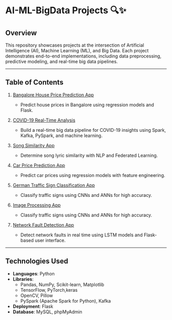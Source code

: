# AI-ML-BigData Projects 🔍✨

## Overview

This repository showcases projects at the intersection of Artificial Intelligence (AI), Machine Learning (ML), and Big Data. Each project demonstrates end-to-end implementations, including data preprocessing, predictive modeling, and real-time big data pipelines.

---

## Table of Contents

1. [Bangalore House Price Prediction App](./Bangalore_House_price_prediction_app)
   - Predict house prices in Bangalore using regression models and Flask.
2. [COVID-19 Real-Time Analysis](./covid-19-real-time-analysis)
   - Build a real-time big data pipeline for COVID-19 insights using Spark, Kafka, PySpark, and machine learning.
   
3. [Song Similarity App](./Song_similarity_app)
   - Determine song lyric similarity with NLP and Federated Learning.
4. [Car Price Prediction App](./Car_price_prediction_app)
   - Predict car prices using regression models with feature engineering.
5. [German Traffic Sign Classification App](./German_traffic_sign_recognition_app)
   - Classify traffic signs using CNNs and ANNs for high accuracy.
6. [Image Processing App](./ImageProcessingApp)
   - Classify traffic signs using CNNs and ANNs for high accuracy.
7. [Network Fault Detection App](./Network_Fault_Detection_App)
   - Detect network faults in real time using LSTM models and Flask-based user interface.
---

## Technologies Used

- **Languages**: Python
- **Libraries**:
  - Pandas, NumPy, Scikit-learn, Matplotlib
  - TensorFlow, PyTorch,keras
  - OpenCV, Pillow
  - PySpark (Apache Spark for Python), Kafka
- **Deployment**: Flask
- **Database**: MySQL, phpMyAdmin



